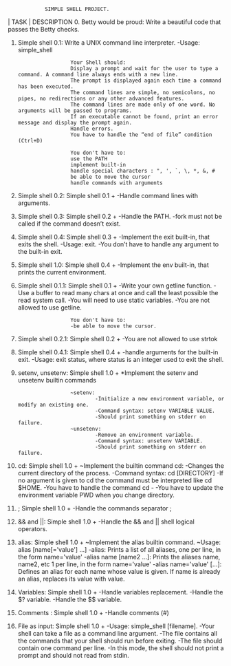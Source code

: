                 SIMPLE SHELL PROJECT.

|       TASK            |       DESCRIPTION
0. Betty would be proud: Write a beautiful code that passes the Betty checks.

1. Simple shell 0.1:    Write a UNIX command line interpreter.
                        -Usage: simple_shell

                        Your Shell should:
                        Display a prompt and wait for the user to type a command. A command line always ends with a new line.
                        The prompt is displayed again each time a command has been executed.
                        The command lines are simple, no semicolons, no pipes, no redirections or any other advanced features.
                        The command lines are made only of one word. No arguments will be passed to programs.
                        If an executable cannot be found, print an error message and display the prompt again.
                        Handle errors.
                        You have to handle the “end of file” condition (Ctrl+D)

                        You don't have to:
                        use the PATH
                        implement built-in
                        handle special characters : ", ', `, \, *, &, #
                        be able to move the cursor
                        handle commands with arguments

2. Simple shell 0.2:    Simple shell 0.1 +
                        -Handle command lines with arguments.

3. Simple shell 0.3:    Simple shell 0.2 +
                        -Handle the PATH.
                        -fork must not be called if the command doesn’t exist.

4. Simple shell 0.4:    Simple shell 0.3 +
                        -Implement the exit built-in, that exits the shell.
                        -Usage: exit.
                        -You don’t have to handle any argument to the built-in exit.

5. Simple shell 1.0:    Simple shell 0.4 +
                        -Implement the env built-in, that prints the current environment.

6. Simple shell 0.1.1:  Simple shell 0.1 +
 -Write your own getline function.
                        -Use a buffer to read many chars at once and call the least possible the read system call.
                        -You will need to use static variables.
                        -You are not allowed to use getline.

                        You don't have to:
                        -be able to move the cursor.
7. Simple shell 0.2.1:  Simple shell 0.2 +
                        -You are not allowed to use strtok

8. Simple shell 0.4.1:  Simple shell 0.4 +
                        -handle arguments for the built-in exit.
                        -Usage: exit status, where status is an integer used to exit the shell.

9. setenv, unsetenv:    Simple shell 1.0 +
                        *Implement the setenv and unsetenv builtin commands

                        ~setenv:
                                -Initialize a new environment variable, or modify an existing one.
                                -Command syntax: setenv VARIABLE VALUE.
                                -Should print something on stderr on failure.
                        ~unsetenv:
                                -Remove an environment variable.
                                -Command syntax: unsetenv VARIABLE.
                                -Should print something on stderr on failure.

10. cd:                 Simple shell 1.0 +
                        ~Implement the builtin command cd:
                                -Changes the current directory of the process.
                                -Command syntax: cd [DIRECTORY]
                                -If no argument is given to cd the command must be interpreted like cd $HOME.
                                -You have to handle the command cd -
                                -You have to update the environment variable PWD when you change directory.

11. ;                   Simple shell 1.0 +
                        -Handle the commands separator ;

12. && and ||:          Simple shell 1.0 +
                        -Handle the && and || shell logical operators.

13. alias:              Simple shell 1.0 +
			 ~Implement the alias builtin command.
                        ~Usage: alias [name[='value'] ...]
                                -alias: Prints a list of all aliases, one per line, in the form name='value'
                                -alias name [name2 ...]: Prints the aliases name, name2, etc 1 per line, in the form name='value'
                                -alias name='value' [...]: Defines an alias for each name whose value is given. If name is already an alias, replaces its value with value.

14. Variables:          Simple shell 1.0 +
                        -Handle variables replacement.
                        -Handle the $? variable.
                        -Handle the $$ variable.

15. Comments :          Simple shell 1.0 +
                        -Handle comments (#)

16. File as input:      Simple shell 1.0 +
                        -Usage: simple_shell [filename].
                        -Your shell can take a file as a command line argument.
                        -The file contains all the commands that your shell should run before exiting.
                        -The file should contain one command per line.
                        -In this mode, the shell should not print a prompt and should not read from stdin.
